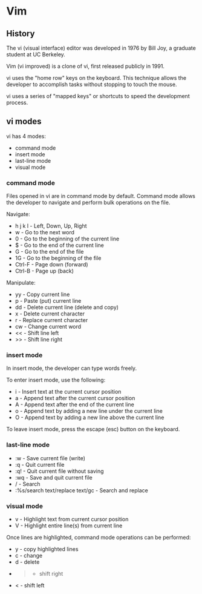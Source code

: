 # Vim

## History

  
The vi (visual interface) editor was developed in 1976 by Bill Joy, a graduate student at UC Berkeley. 

Vim (vi improved) is a clone of vi, first released publicly in 1991.

vi uses the "home row" keys on the keyboard. This technique allows the developer to accomplish tasks without stopping to touch the mouse.

vi uses a series of "mapped keys" or shortcuts to speed the development process.


## vi modes

vi has 4 modes:

  - command mode
  - insert mode
  - last-line mode
  - visual mode

### command mode

Files opened in vi are in command mode by default. Command mode allows the developer to navigate and perform bulk operations on the file.

Navigate:

  - h j k l - Left, Down, Up, Right
  - w - Go to the next word
  - 0 - Go to the beginning of the current line
  - $ - Go to the end of the current line
  - G - Go to the end of the file
  - 1G - Go to the beginning of the file
  - Ctrl-F - Page down (forward)
  - Ctrl-B - Page up (back)

Manipulate:

  - yy - Copy current line
  - p - Paste (put) current line
  - dd - Delete current line (delete and copy)
  - x - Delete current character
  - r - Replace current character
  - cw - Change current word
  - << - Shift line left
  - \>\> - Shift line right

### insert mode

In insert mode, the developer can type words freely.

To enter insert mode, use the following:

  - i - Insert text at the current cursor position
  - a - Append text after the current cursor position
  - A - Append text after the end of the current line
  - o - Append text by adding a new line under the current line
  - O - Append text by adding a new line above the current line

To leave insert mode, press the escape (esc) button on the keyboard.

### last-line mode

  - :w - Save current file (write)
  - :q - Quit current file
  - :q! - Quit current file without saving
  - :wq - Save and quit current file
  - / - Search
  - :%s/search text/replace text/gc - Search and replace

### visual mode

  - v - Highlight text from current cursor position
  - V - Highlight entire line(s) from current line

Once lines are highlighted, command mode operations can be performed:

  - y - copy highlighted lines
  - c - change
  - d - delete
  - > - shift right
  - < - shift left
